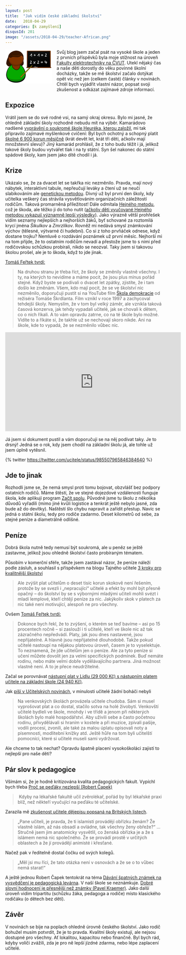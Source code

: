 ```yaml
---
layout: post
title:  "Jak vidím české základní školství"
date:   2018-04-29
categories: [k zamyšlení]
disqusId: 201
image: "/assets/2018-04-29/teacher-African.png"
---
```


<div style="float: left; margin: 0 1em 1em 0; text-align: center;"><img src="/assets/2018-04-29/teacher-African.png" /></div>

Svůj blog jsem začal psát na vysoké škole a jeden z prvních příspěvků byla moje stížnost na úroveň [Fakulty elektrotechniky na ČVUT](https://blog.zvestov.cz/k%20zamy%C5%A1len%C3%AD/2007/10/05/proc-nestudovat-softwarove-inzenyrstvi-na-fel-cvut). Utekl nějaký čas a naše děti dorostly do věku povinné školní docházky, takže se mě školství začalo dotýkat opět víc než jen (celkem časté) články v novinách. Chtěl bych vyjádřit vlastní názor, popsat svoji zkušenost a odkázat zajímavé zdroje informací.

<!--more-->

## Expozice

Vrátil jsem se do své rodné vsi, na samý okraj okresu. Bylo mi jasné, že ohledně základní školy rozhodně nebudu mít na výběr. Kamarádovo nadšené [vyprávění o soukromé škole Heuréka, kterou založil](https://video.aktualne.cz/dvtv/domaci-ukoly-jsou-zlo-a-znamky-nedavaji-smysl-berou-radost-z/r~6df8d74a847e11e6a3e5002590604f2e/), mi tak připravilo zajímavé myšlenkové cvičení: Byl bych ochotný a schopný platit [školné 6&nbsp;900 korun měsíčně](http://www.zsheureka.cz/skola-2/skolne2/) (krát devět let, krát tři děti, ačkoliv mají množstevní slevu)? Jiný kamarád prohlásil, že z toho budu těžit i já, jelikož takové školy budou vytvářet tlak i na ty státní. Syn šel nakonec do státní spádové školy, kam jsem jako dítě chodil i já.

## Krize

Ukázalo se, že za dvacet let se takřka nic nezměnilo. Pravda, mají nový nábytek, interaktivní tabule, nepřeučují leváky a čtení už se neučí slabikováním ale [genetickou metodou](http://wiki.rvp.cz/Knihovna/1.Pedagogicky_lexikon/G/Genetick%C3%A1_metoda_%C4%8Dten%C3%AD). Divný už byl první den školy, kdy učitelka veškerý čas strávila vysvětlováním organizačních záležitostí rodičům. Taková promarněná příležitost! Dále odmítala [Hejného metodu](https://www.h-mat.cz/hejneho-metoda), což je škoda, ale těžko ji do toho nutit ([ačkoliv děti vyučované Hejného metodou vykazují významně lepší výsledky](https://is.muni.cz/th/mrgyh/Kuncarova_DP_FINAL.pdf)). Jako výrazně větší prohřešek vidím seznamy nejlepších a nejhorších žáků, byť schované za roztomilá krycí jména *Šikulkov* a *Zmrzlíkov*. Rovněž mi nedává smysl známkování výchov (tělesné, výtvarné či hudební). Co si z toho prvňáček odnese, když dostane trojku? Nemluvě o rozdávání poznámek už první měsíc. Nejhorší mi na tom přijde, že to ostatním rodičům nevadí a přestože jsme to s nimi před rodičovskou schůzkou probírali, nikdo se neozval. Taky jsem si takovou školou prošel, ale je to škoda, když to jde jinak.

[Tomáš Feřtek tvrdí:](http://www.ohlasy.info/clanky/2018/03/rozhovor-fertek.html)

> Na druhou stranu je třeba říct, že školy se změnily vlastně všechny. I ty, na kterých to nevidíme a máme pocit, že jsou plus mínus pořád stejné. Když byste se podívali o dvacet let zpátky, zjistíte, že i tam došlo ke změnám. Všem, kdo mají pocit, že se ve školství nic nezměnilo, doporučuji pustit si na YouTube film [Škola demokracie](https://www.youtube.com/watch?v=4i0VgspCeqo) od režiséra Tomáše Škrdlanta. Film vznikl v roce 1997 a zachycoval tehdejší školy. Nemyslím, že v tom byl velký záměr, ale vznikla taková časová konzerva, jak tehdy vypadali učitelé, jak se chovali k dětem, co o nich říkali. A to vám opravdu zatrne, co na té škole bylo možné. Vidíte to a říkáte si, že takhle už se nechovají skoro nikde. Ani na škole, kde to vypadá, že se nezměnilo vůbec nic.

<iframe width="560" height="315" src="https://www.youtube.com/embed/4i0VgspCeqo" frameborder="0" allow="autoplay; encrypted-media" allowfullscreen></iframe>

Já jsem si dokument pustil a vám doporučuji se na něj podívat taky. Je to drsný! Jedná se o rok, kdy jsem chodil na základní školu já, ale tohle už jsem úplně vytěsnil.

{% twitter https://twitter.com/ucitele/status/985507965846384640 %}

## Jde to jinak

Rozhodli jsme se, že nemá smysl proti tomu bojovat, obzvlášť bez podpory ostatních rodičů. Máme štěstí, že ve stejné dojezdové vzdálenosti funguje škola, kde aplikují program [Začít spolu](http://www.zacitspolu.eu/). Původně jsme tu školu z několika důvodů vyřadili (mimo jiné kvůli logistice a tenkrát ještě nebylo jasné, zda bude až do devítky). Naštěstí šlo chybu napravit a zařídit přestup. Navíc se jedná o státní školu, tedy pro rodiče zadarmo. Deset kilometrů od sebe, za stejné peníze a diametrálně odlišné.

## Peníze

Dobrá škola nutně tedy nemusí být soukromá, ale u peněz se ještě zastavme, jelikož jsou ohledně školství často probíraným tématem.

Působím v komerční sféře, takže jsem zastával názor, že peníze náleží podle zásluh, a souhlasil s příspěvkem na blogu Tajného učitele [3 kroky pro kvalitnější školství](https://tajnyucitel.wordpress.com/2017/09/04/3-kroky-pro-kvalitnejsi-skolstvi/)

> Ale zvýšit plat učitelům o deset tisíc korun skokově není řešením, protože by se svezli i „nepracující“ učitelé a efekt by mohl být přesně opačný – do školství by se s výbornými mladými učiteli mohli svézt i mladí lemplové, kteří chtějí peníze za nic. Jakýkoliv skok v platech za nic také není motivující, alespoň ne pro všechny.

Ovšem [Tomáš Feřtek tvrdí:](http://www.ohlasy.info/clanky/2018/03/rozhovor-fertek.html)

> Dokonce bych řekl, že to zvýšení, o kterém se teď bavíme – asi po 15 procentech ročně – si zaslouží i ti učitelé, kteří ve škole nic až tak zázračného nepředvádí. Platy, jak jsou dnes nastavené, jsou nepřijatelné. A hlavně jsou nepřijatelné dlouhodobě. Takže pokud učitelé nastoupí na nějakou platovou úroveň, časem je to vyselektuje. To neznamená, že jde učitelům jen o peníze. Ale za tyto peníze si učení můžete dovolit jen za velmi specifických podmínek. Buď nemáte rodinu, nebo máte velmi dobře vydělávajícího partnera. Jiná možnost vlastně není. A to je přece neudržitelné.

Začal se porovnávat [nástupní plat v Lidlu (29&nbsp;000&nbsp;Kč) s nástupním platem učitele na základní škole (24&nbsp;940&nbsp;Kč)](https://echo24.cz/a/Sq4k3/vice-nez-ucitele-lidl-zvysuje-nastupni-mzdu-pro-prodavace-na-28-tisic). 

Jak [píší v Učitelských novinách](http://www.ucitelskenoviny.cz/?archiv&clanek=4440), v minulosti učitelé žádní boháči nebyli

> Na venkovských školách provázela učitele chudoba. Sám si musel vyprošovat plat a co dostal, stačilo sotva na holé živobytí. Venkovští učitelé bydleli ve škole, mnohdy i ve třídě a jenom při některých školách bylo malé hospodářství. Aby uživili sebe a často početnou rodinu, přivydělávali si hraním v kostele a při muzice, zpívali pašije, vodili procesí, zvonili, ale také za malou úplatu opisovali noty a písemnosti, modlitební knížky atd. Ještě hůře na tom byli učitelští pomocníci, které si učitelé museli sami vydržovat.

Ale chceme to tak nechat? Opravdu špatně placení vysokoškoláci zajistí to nejlepší pro naše děti?

## Pár slov k pedagogice

Všímám si, že je hodně kritizována kvalita pedagogických fakult. Vypíchl bych třeba [Proč se peďáky nezlepší (Robert Čapek)](http://robertcapek.cz/proc-se-pedaky-nezlepsi-dil-druhy/)

> Kdyby na lékařské fakultě učil zvěrolékař, pořád by byl lékařské praxi blíž, než někteří vyučující na peďáku té učitelské. 

Zarazila mě [zkušenost učitele dějepisu popsaná na Britských listech](https://blisty.cz/art/88944-kterak-jsem-delal-revoluci-v-dejepise-a-jak-jsem-dostal-po-u-cuni.html).

> „Pane učiteli, je pravda, že ti islamisti provádějí obřízku ženám? Že vlastně islám, až nás obsadí a ovládne, tak všechny ženy obřeže?“
> ...
> Stručně jsem jim anatomicky vysvětlil, co ženská obřízka je a že s islámem nemá nic společného. Že se provádí prostě v určitých oblastech a že jí provádějí animisté i křesťané.

Načež pak v ředitelně dostal čočku od svých kolegů.

> „Měl jsi mu říci, že tato otázka není v osnovách a že se o to vůbec nemá starat!“

A ještě jednou Robert Čapek tentokrát na téma [Dávání špatných známek na vysvědčení je pedagogická levárna](http://www.rodicevitani.cz/co-si-mysli/robert-capek-ctyrka-vysvedceni-spatna-vizitka-ucitele-ne-zaka-bezny-cesky-ucitel-tohle-nechape-rodic-taky-ne/). V naší škole se neznámkuje. [Dobré slovní hodnocení je přesnější než známky (Pavel Kraemer)](http://www.rodicevitani.cz/trendy-ve-vzdelavani/inovativni-metody/dobre-slovni-hodnoceni-nema-oproti-znamkam-jedinou-nevyhodu-rika-dlouholety-ucitel/). Jako další úroveň vidím tripartitu (schůzku žáka, pedagoga a rodiče) místo klasického rodičáku (o dětech bez dětí).

## Závěr

V novinách se bije na poplach ohledně úrovně českého školství. Jako rodič bohužel musím potvrdit, že je to pravda. Kvalitní školy existují, ale nejsou dostupné pro všechny. Ať lokalitou, kapacitou nebo finančně. Byl bych rád, kdyby voliči zvážili, zda je pro ně lepší jízdné zdarma, nebo lépe zaplacení učitelé.




